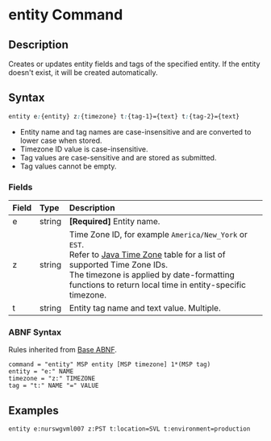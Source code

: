 # entity Command

## Description

Creates or updates entity fields and tags of the specified entity. If the entity doesn't exist, it will be created automatically.

## Syntax

```css
entity e:{entity} z:{timezone} t:{tag-1}={text} t:{tag-2}={text}
```

* Entity name and tag names are case-insensitive and are converted to lower case when stored. 
* Timezone ID value is case-insensitive.
* Tag values are case-sensitive and are stored as submitted.
* Tag values cannot be empty.

### Fields

| **Field** | **Type** | **Description** |
|:---|:---|:---|
| e         | string           | **[Required]** Entity name. |
| z         | string           | Time Zone ID, for example `America/New_York` or `EST`.<br>Refer to [Java Time Zone](timezone-list.md) table for a list of supported Time Zone IDs.<br>The timezone is applied by date-formatting functions to return local time in entity-specific timezone.|
| t         | string           | Entity tag name and text value. Multiple. |

### ABNF Syntax

Rules inherited from [Base ABNF](base-abnf.md).

```properties
command = "entity" MSP entity [MSP timezone] 1*(MSP tag)
entity = "e:" NAME
timezone = "z:" TIMEZONE
tag = "t:" NAME "=" VALUE
```

## Examples

```ls
entity e:nurswgvml007 z:PST t:location=SVL t:environment=production
```
